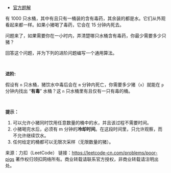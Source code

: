 * [官方题解](https://leetcode-cn.com/problems/poor-pigs/solution/ke-lian-de-xiao-zhu-by-leetcode/)

有 1000 只水桶，其中有且只有一桶装的含有毒药，其余装的都是水。它们从外观看起来都一样。如果小猪喝了毒药，它会在 15 分钟内死去。

问题来了，如果需要你在一小时内，弄清楚哪只水桶含有毒药，你最少需要多少只猪？

回答这个问题，并为下列的进阶问题编写一个通用算法。

 

**进阶:**

假设有 ```n``` 只水桶，猪饮水中毒后会在 ```m``` 分钟内死亡，你需要多少猪（```x```）就能在 ```p``` 分钟内找出 “**有毒**” 水桶？这 ```n``` 只水桶里有且仅有一只有毒的桶。

 

**提示：**

1. 可以允许小猪同时饮用任意数量的桶中的水，并且该过程不需要时间。
2. 小猪喝完水后，必须有 m 分钟的**冷却时间**。在这段时间里，只允许观察，而不允许继续饮水。
3. 任何给定的桶都可以无限次采样（无限数量的猪）。

来源：力扣（LeetCode）
链接：https://leetcode-cn.com/problems/poor-pigs
著作权归领扣网络所有。商业转载请联系官方授权，非商业转载请注明出处。
